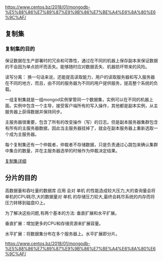 https://www.centos.bz/2018/01/mongodb-%E5%88%86%E7%89%87%E9%9B%86%E7%BE%A4%E6%8A%80%E6%9C%AF/

## 复制集
### 复制集的目的
保证数据在生产部署时的冗余和可靠性，通过在不同的机器上保存副本来保证数据的不会因为单点损坏而丢失。能够随时应对数据丢失、机器损坏带来的风险。

读写分离：
换一句话来说，还能提高读取能力，用户的读取服务器和写入服务器在不同的地方，而且，由不同的服务器为不同的用户提供服务，提高整个系统的负载。

一组复制集就是一组mongod实例掌管同一个数据集，实例可以在不同的机器上面。实例中包含一个主导，接受客户端所有的写入操作，其他都是副本实例，从主服务器上获得数据并保持同步。

主服务器很重要，包含了所有的改变操作（写）的日志。但是副本服务器集群包含有所有的主服务器数据，因此当主服务器挂掉了，就会在副本服务器上重新选取一个成为主服务器。

每个复制集还有一个仲裁者，仲裁者不存储数据，只是负责通过心跳包来确认集群中集合的数量，并在主服务器选举的时候作为仲裁决定结果。

[复制集详细](../../DataBase/mongodb/复制集-分片/replica%20sets.md)


## 分片的目的
高数据量和吞吐量的数据库 应用 会对 单机 的性能造成较大压力,大的查询量会将单机的CPU耗尽,大的数据量对 单机 的存储压力较大,最终会耗尽系统的内存而将压力转移到磁盘IO上。

为了解决这些问题,有两个基本的方法: 垂直扩展和水平扩展。

垂直扩展：增加更多的CPU和存储资源来扩展容量。

水平扩展：将数据集分布在多个服务器上。水平扩展即分片。

https://www.centos.bz/2018/01/mongodb-%E5%88%86%E7%89%87%E9%9B%86%E7%BE%A4%E6%8A%80%E6%9C%AF/

